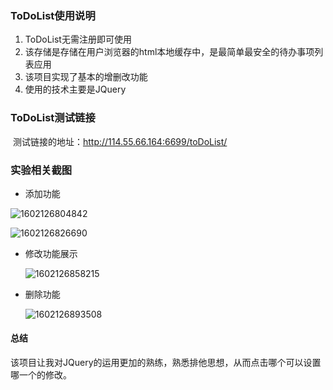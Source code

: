 ### ToDoList使用说明

1. ToDoList无需注册即可使用
2. 该存储是存储在用户浏览器的html本地缓存中，是最简单最安全的待办事项列表应用
3. 该项目实现了基本的增删改功能
4. 使用的技术主要是JQuery

### ToDoList测试链接

​	测试链接的地址：<a href="http://114.55.66.164:6699/toDoList/">http://114.55.66.164:6699/toDoList/</a>

### 实验相关截图

- 添加功能

![1602126804842](https://github.com/typora-user-images\1602126804842.png)

![1602126826690](https://github.com/typora-user-images\1602126826690.png)

- 修改功能展示

  ![1602126858215](https://github.com/typora-user-images\1602126858215.png)

- 删除功能

  ![1602126893508](https://github.com/typora-user-images\1602126893508.png)

#### 总结

该项目让我对JQuery的运用更加的熟练，熟悉排他思想，从而点击哪个可以设置哪一个的修改。

